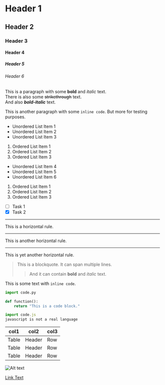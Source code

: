 # Header 1
## Header 2
### Header 3
#### Header 4
##### Header 5
###### Header 6
This is a paragraph with some **bold** and *italic* text.  
There is also some ~~strikethrough~~ text.  
And also ***bold-italic*** text.  

This is another paragraph with some `inline code`. But more for testing purposes.
* Unordered List Item 1
* Unordered List Item 2
* Unordered List Item 3

1. Ordered List Item 1
2. Ordered List Item 2
3. Ordered List Item 3

* Unordered List Item 4
* Unordered List Item 5
* Unordered List Item 6

1. Ordered List Item 1
2. Ordered List Item 2
3. Ordered List Item 3

- [ ] Task 1
- [x] Task 2

---
This is a horizontal rule.
***
This is another horizontal rule.
___
This is yet another horizontal rule.


> This is a blockquote.
> It can span multiple lines.
>    > And it can contain **bold** and *italic* text.

This is some text with `inline code`.

```python
import code.py

def function():
    return "This is a code block."
```

```javascript
import code.js
javascript is not a real language
```

| col1  |    col2 |  col3 |
|-------|--------|------|
| Table |  Header |   Row |
| Table |  Header |   Row |
| Table |  Header |   Row |

![Alt text](https://i.imgur.com/8nLFCVP.png)

[Link Text](https://www.example.com)